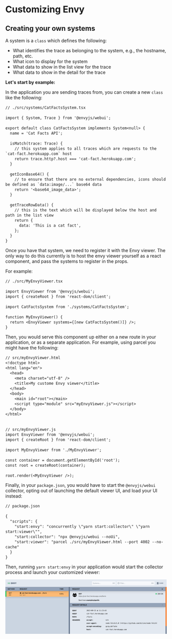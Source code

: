 # Customizing Envy

## Creating your own systems

A system is a `class` which defines the following:

- What identifies the trace as belonging to the system, e.g., the hostname, path, etc.
- What icon to display for the system
- What data to show in the list view for the trace
- What data to show in the detail for the trace

**Let's start by example:**

In the application you are sending traces from, you can create a new `class` like the following:

```tsx
// ./src/systems/CatFactsSystem.tsx

import { System, Trace } from '@envyjs/webui';

export default class CatFactsSystem implements System<null> {
  name = 'Cat Facts API';

  isMatch(trace: Trace) {
    // this system applies to all traces which are requests to the `cat-fact.herokuapp.com` host
    return trace.http?.host === 'cat-fact.herokuapp.com';
  }

  getIconBase64() {
    // to ensure that there are no external dependencies, icons should be defined as `data:image/...` base64 data
    return '<base64_image_data>';
  }

  getTraceRowData() {
    // this is the text which will be displayed below the host and path in the list view
    return {
      data: 'This is a cat fact',
    };
  }
}
```

Once you have that system, we need to register it with the Envy viewer. The only way to do this currently is to host the envy viewer yourself as a react component, and pass the systems to register in the props.

For example:

```tsx
// ./src/MyEnvyViewer.tsx

import EnvyViewer from '@envyjs/webui';
import { createRoot } from 'react-dom/client';

import CatFactsSystem from './systems/CatFactsSystem';

function MyEnvyViewer() {
  return <EnvyViewer systems={[new CatFactsSystem()]} />;
}
```

Then, you would serve this component up either on a new route in your application, or as a separate application. For example, using parcel you might have the following:

```tsx
// src/myEnvyViewer.html
<!doctype html>
<html lang="en">
  <head>
    <meta charset="utf-8" />
    <title>My custome Envy viewer</title>
  </head>
  <body>
    <main id="root"></main>
    <script type="module" src="myEnvyViewer.js"></script>
  </body>
</html>


// src/myEnvyViewer.js
import EnvyViewer from '@envyjs/webui';
import { createRoot } from 'react-dom/client';

import MyEnvyViewer from './MyEnvyViewer';

const container = document.getElementById('root');
const root = createRoot(container);

root.render(<MyEnvyViewer />);
```

Finally, in your `package.json`, you would have to start the `@envyjs/webui` collector, opting out of launching the default viewer UI, and load your UI instead:

```
// package.json

{
  "scripts": {
    "start:envy": "concurrently \"yarn start:collector\" \"yarn start:viewer\"",
    "start:collector": "npx @envyjs/webui --noUi",
    "start:viewer": "parcel ./src/myEnvyViewer.html --port 4002 --no-cache"
  }
}
```

Then, running `yarn start:envy` in your application would start the collector process and launch your customized viewer:

<div align="center">
  <img alt="An example of a custom system defining the presentation of a trace" src="../envy-custom-system.png" />
</div>
